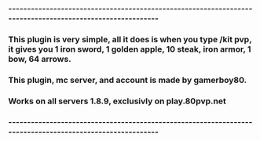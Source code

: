 ### ---------------------------------------------------------------------------------------------------------
### This plugin is very simple, all it does is when you type /kit pvp, it gives you 1 iron sword, 1 golden apple, 10 steak, iron armor, 1 bow, 64 arrows. 
### This plugin, mc server, and account is made by gamerboy80.
### Works on all servers 1.8.9, exclusivly on play.80pvp.net
### ---------------------------------------------------------------------------------------------------------

<!--
**80pvp/80pvp** is a ✨ _special_ ✨ repository because its `README.md` (this file) appears on your GitHub profile.

Here are some ideas to get you started:

- 🔭 I’m currently working on ...
- 🌱 I’m currently learning ...
- 👯 I’m looking to collaborate on ...
- 🤔 I’m looking for help with ...
- 💬 Ask me about ...
- 📫 How to reach me: ...
- 😄 Pronouns: ...
- ⚡ Fun fact: ...
-->
